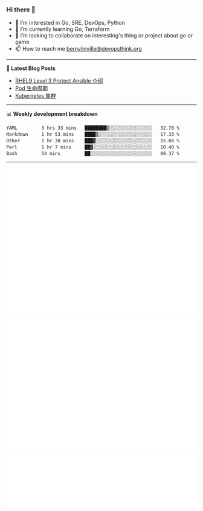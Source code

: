### Hi there 👋

- 👀 I’m interested in Go, SRE, DevOps, Python
- 🌱 I’m currently learning Go, Terraform
- 👯 I’m looking to collaborate on interesting's thing or project about go or game
- 📫 How to reach me bernylinville@devopsthink.org

-------

**📝 Latest Blog Posts**

<!-- BLOG-POST-LIST:START -->
- [RHEL9 Level 3 Protect Ansible 介绍](https://devopsthink.org/archives/rhel9-level3-protect-ansible-role)
- [Pod 生命周期](https://devopsthink.org/archives/pod-Lifecycle)
- [Kubernetes 集群](https://devopsthink.org/archives/kubernetes-cluster)
<!-- BLOG-POST-LIST:END -->

-------

📊 **Weekly development breakdown**
<!--START_SECTION:waka-->

```txt
YAML         3 hrs 33 mins   ████████▒░░░░░░░░░░░░░░░░   32.70 %
Markdown     1 hr 53 mins    ████▒░░░░░░░░░░░░░░░░░░░░   17.33 %
Other        1 hr 38 mins    ███▓░░░░░░░░░░░░░░░░░░░░░   15.08 %
Perl         1 hr 7 mins     ██▓░░░░░░░░░░░░░░░░░░░░░░   10.40 %
Bash         54 mins         ██░░░░░░░░░░░░░░░░░░░░░░░   08.37 %
```

<!--END_SECTION:waka-->

-------

![Metrics](/github-metrics.svg)

![isocalendar fullyear](/metrics.plugin.isocalendar.fullyear.svg)

![languages details](/metrics.plugin.languages.details.svg)
